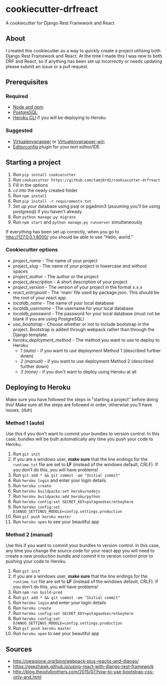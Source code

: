 # cookiecutter-drfreact
A cookiecutter for Django Rest Framework and React

## About
I created this cookiecutter as a way to quickly create a project utilising both
Django Rest Framework and React. At the time I made this I was new to both DRF
and React, so if anything has been set up incorrectly or needs updating please
submit an issue or a pull request.

## Prerequisites

### Required
- [Node and npm](https://nodejs.org/en/)
- [PostgreSQL](https://www.postgresql.org/)
- [Heroku CLI](https://devcenter.heroku.com/articles/heroku-command-line#download-and-install)
  if you will be deploying to Heroku

### Suggested
- [Virtualenvwrapper](https://pypi.python.org/pypi/virtualenvwrapper) or
  [Virtualenvwrapper-win](https://pypi.python.org/pypi/virtualenvwrapper-win)
- [Editorconfig](http://editorconfig.org/) plugin for your text editor/IDE

## Starting a project
1. Run `pip install cookiecutter`
2. Run `cookiecutter https://github.com/tamj0rd2/cookiecutter-drfreact`
3. Fill in the options
4. `cd` into the newly created folder
5. Run `npm install`
6. Run `pip install -r requirements.txt`
7. Set up your database using psql or pgadmin3 (assuming you'll be using
   postgresql) if you haven't already
8. Run `python manage.py migrate`
9. Run `npm start` and `python manage.py runserver` simultaneously

If everything has been set up correctly, when you go to http://127.0.0.1:8000/
   you should be able to see "Hello, world."

### Cookiecutter options
* *project_name* - The name of your project
* *project_slug* - The name of your project in lowercase and without spaces
* *project_author* - The author or the project
* *project_description* - A short description of your project
* *project_version* - The version of your project in the format x.x.x
* *react_entrypoint* - The 'main' file used by package.json. This should be the
  root of your react app.
* *localdb_name* - The name of your local database
* *localdb_username* - The username for your local database
* *localdb_password* - The password for your local database (must not be blank
  if you are using PostgreSQL)
* *use_bootstrap* - Choose whether or not to include bootstrap in the project.
  Bootstrap is added through webpack rather than through the Django template.
* *heroku_deployment_method* - The method you want to use to deploy to Heroku
  * *1 (auto)* - if you want to use deployment Method 1 (described further down)
  * *2 (manual)* - if you want to use deployment Method 2 (described further down)
  * *3 (none)* - if you don't want to deploy using Heroku at all

## Deploying to Heroku
Make sure you have followed the steps in "starting a project" before doing this!
Make sure all the steps are followed in order, otherwise you'll have issues. (duh)

### Method 1 (auto)
Use this if you don't want to commit your bundles to version control. In this
case, bundles will be built automatically any time you push your code to Heroku.

1. Run `git init`
2. If you are a windows user, **make sure** that the line endings for the
`runtime.txt` file are set to **LF** (instead of the windows default, CRLF). If
you don't do this, you will have problems!
3. Run `git add * && git commit -am "Initial commit"`
4. Run `heroku login` and enter your login details
5. Run `heroku create`
6. Run `heroku buildpacks:set heroku/nodejs`
7. Run `heroku buildpacks:add heroku/python`
8. Run `heroku config:set SECRET_KEY=putagoodsecretkeyhere`
9. Run `heroku config:set DJANGO_SETTINGS_MODULE=config.settings.production`
10. Run `git push heroku master`
11. Run `heroku open` to see your beautiful app

### Method 2 (manual)
Use this if you want to commit your bundles to version control. In this case,
any time you change the source code for your react app you will need to create a
new production bundle and commit it to version control prior to pushing your code
to Heroku.

1. Run `git init`
2. If you are a windows user, **make sure** that the line endings for the
`runtime.txt` file are set to **LF** (instead of the windows default, CRLF). If
you don't do this, you will have problems!
3. Run `npm run build-prod`
4. Run `git add * && git commit -am "Initial commit"`
5. Run `heroku login` and enter your login details
6. Run `heroku create`
7. Run `heroku config:set SECRET_KEY=putagoodsecretkeyhere`
8. Run `heroku config:set DJANGO_SETTINGS_MODULE=config.settings.production`
9. Run `git push heroku master`
10. Run `heroku open` to see your beautiful app

## Sources
- http://owaislone.org/blog/webpack-plus-reactjs-and-django/
- https://geezhawk.github.io/using-react-with-django-rest-framework
- http://blog.theodybrothers.com/2015/07/how-to-use-bootstrap-css-only-and.html
